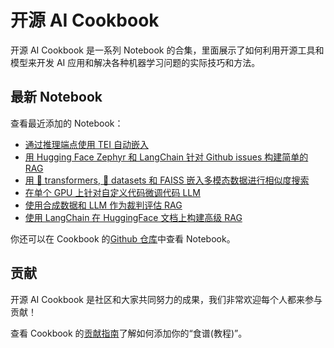 # 开源 AI Cookbook

开源 AI Cookbook 是一系列 Notebook 的合集，里面展示了如何利用开源工具和模型来开发 AI 应用和解决各种机器学习问题的实际技巧和方法。

## 最新 Notebook

查看最近添加的 Notebook：
- [通过推理端点使用 TEI 自动嵌入](automatic_embedding_tei_inference_endpoints)
- [用 Hugging Face Zephyr 和 LangChain 针对 Github issues 构建简单的 RAG](rag_zephyr_langchain)
- [用 🤗 transformers, 🤗 datasets 和 FAISS 嵌入多模态数据进行相似度搜索](faiss_with_hf_datasets_and_clip)
- [在单个 GPU 上针对自定义代码微调代码 LLM](fine_tuning_code_llm_on_single_gpu)
- [使用合成数据和 LLM 作为裁判评估 RAG](rag_evaluation)
- [使用 LangChain 在 HuggingFace 文档上构建高级 RAG](advanced_rag)

你还可以在 Cookbook 的[Github 仓库](https://github.com/huggingface/cookbook)中查看 Notebook。

## 贡献

开源 AI Cookbook 是社区和大家共同努力的成果，我们非常欢迎每个人都来参与贡献！


查看 Cookbook 的[贡献指南](https://github.com/huggingface/cookbook/blob/main/README.md)了解如何添加你的“食谱(教程)”。
